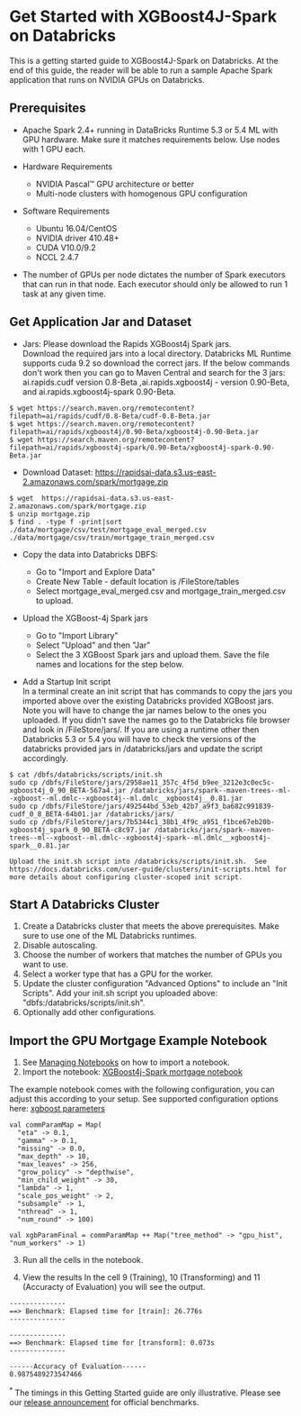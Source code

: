 Get Started with XGBoost4J-Spark on Databricks
======================================================
This is a getting started guide to XGBoost4J-Spark on Databricks. At the end of this guide, the reader will be able to run a sample Apache Spark application that runs on NVIDIA GPUs on Databricks.

Prerequisites
-------------
* Apache Spark 2.4+ running in DataBricks Runtime 5.3 or 5.4 ML with GPU hardware. Make sure it matches requirements below. Use nodes with 1 GPU each.
* Hardware Requirements
  * NVIDIA Pascal™ GPU architecture or better
  * Multi-node clusters with homogenous GPU configuration
* Software Requirements
  * Ubuntu 16.04/CentOS
  * NVIDIA driver 410.48+
  * CUDA V10.0/9.2
  * NCCL 2.4.7

* The number of GPUs per node dictates the number of Spark executors that can run in that node. Each executor should only be allowed to run 1 task at any given time. 

Get Application Jar and Dataset
-------------------------------
* Jars: Please download the Rapids XGBoost4j Spark jars.  
Download the required jars into a local directory. Databricks ML Runtime supports cuda 9.2 so download the correct jars. If the below commands don't work then you can go to Maven Central and search for the 3 jars: ai.rapids.cudf version 0.8-Beta ,ai.rapids.xgboost4j - version 0.90-Beta, and ai.rapids.xgboost4j-spark 0.90-Beta.  

```
$ wget https://search.maven.org/remotecontent?filepath=ai/rapids/cudf/0.8-Beta/cudf-0.8-Beta.jar
$ wget https://search.maven.org/remotecontent?filepath=ai/rapids/xgboost4j/0.90-Beta/xgboost4j-0.90-Beta.jar
$ wget https://search.maven.org/remotecontent?filepath=ai/rapids/xgboost4j-spark/0.90-Beta/xgboost4j-spark-0.90-Beta.jar
``` 

* Download Dataset: https://rapidsai-data.s3.us-east-2.amazonaws.com/spark/mortgage.zip

```
$ wget  https://rapidsai-data.s3.us-east-2.amazonaws.com/spark/mortgage.zip
$ unzip mortgage.zip
$ find . -type f -print|sort
./data/mortgage/csv/test/mortgage_eval_merged.csv
./data/mortgage/csv/train/mortgage_train_merged.csv
``` 

* Copy the data into Databricks DBFS:

  * Go to "Import and Explore Data"
  * Create New Table - default location is /FileStore/tables
  * Select mortgage_eval_merged.csv and mortgage_train_merged.csv to upload.

* Upload the XGBoost-4j Spark jars

  * Go to "Import Library"
  * Select "Upload" and then "Jar"
  * Select the 3 XGBoost Spark jars and upload them. Save the file names and locations for the step below.

* Add a Startup Init script  
In a terminal create an init script that has commands to copy the jars you imported above over the existing Databricks provided XGBoost jars. Note you will have to change the jar names below to the ones you uploaded.  If you didn't save the names go to the Databricks file browser and look in /FileStore/jars/. If you are using a runtime other then Databricks 5.3 or 5.4 you will have to check the versions of the databricks provided jars in /databricks/jars and update the script accordingly.

```
$ cat /dbfs/databricks/scripts/init.sh
sudo cp /dbfs/FileStore/jars/2958ae11_357c_4f5d_b9ee_3212e3c0ec5c-xgboost4j_0_90_BETA-567a4.jar /databricks/jars/spark--maven-trees--ml--xgboost--ml.dmlc--xgboost4j--ml.dmlc__xgboost4j__0.81.jar
sudo cp /dbfs/FileStore/jars/492544bd_53eb_42b7_a9f3_ba682c991839-cudf_0_8_BETA-64b01.jar /databricks/jars/
sudo cp /dbfs/FileStore/jars/7b5344c1_38b1_4f9c_a951_f1bce67eb20b-xgboost4j_spark_0_90_BETA-c8c97.jar /databricks/jars/spark--maven-trees--ml--xgboost--ml.dmlc--xgboost4j-spark--ml.dmlc__xgboost4j-spark__0.81.jar

Upload the init.sh script into /databricks/scripts/init.sh.  See https://docs.databricks.com/user-guide/clusters/init-scripts.html for more details about configuring cluster-scoped init script.
```

Start A Databricks Cluster
--------------------------
1. Create a Databricks cluster that meets the above prerequisites. Make sure to use one of the ML Databricks runtimes.
2. Disable autoscaling.
3. Choose the number of workers that matches the number of GPUs you want to use.
4. Select a worker type that has a GPU for the worker.
5. Update the cluster configuration "Advanced Options" to include an "Init Scripts". Add your init.sh script you uploaded above: "dbfs:/databricks/scripts/init.sh".
6. Optionally add other configurations.

Import the GPU Mortgage Example Notebook
---------------------------
1. See [Managing Notebooks](https://docs.databricks.com/user-guide/notebooks/notebook-manage.html) on how to import a notebook.
2. Import the notebook: [XGBoost4j-Spark mortgage notebook](https://github.com/rapidsai/spark-examples/tree/master/notebook/databricks/mortgage-gpu.scala)

The example notebook comes with the following configuration, you can adjust this according to your setup.
See supported configuration options here: [xgboost parameters](https://xgboost.readthedocs.io/en/latest/parameter.html)
```
val commParamMap = Map(
  "eta" -> 0.1,
  "gamma" -> 0.1,
  "missing" -> 0.0,
  "max_depth" -> 10,
  "max_leaves" -> 256,
  "grow_policy" -> "depthwise",
  "min_child_weight" -> 30,
  "lambda" -> 1,
  "scale_pos_weight" -> 2,
  "subsample" -> 1,
  "nthread" -> 1,
  "num_round" -> 100)

val xgbParamFinal = commParamMap ++ Map("tree_method" -> "gpu_hist", "num_workers" -> 1)
```

3. Run all the cells in the notebook. 

4. View the results
In the cell 9 (Training), 10 (Transforming) and 11 (Accuracty of Evaluation) you will see the output.

```
--------------
==> Benchmark: Elapsed time for [train]: 26.776s
--------------

--------------
==> Benchmark: Elapsed time for [transform]: 0.073s
--------------

------Accuracy of Evaluation------
0.9875489273547466
```

<sup>*</sup> The timings in this Getting Started guide are only illustrative. Please see our [release announcement](https://medium.com/rapids-ai/nvidia-gpus-and-apache-spark-one-step-closer-2d99e37ac8fd) for official benchmarks.

